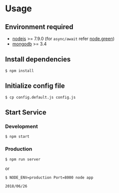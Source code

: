 # Usage

## Environment required

- [nodejs](https://nodejs.org/) >= 7.9.0   (for ``async/await`` refer [node.green](http://node.green/))
- [mongodb](https://www.mongodb.org/) >= 3.4


## Install dependencies

````
$ npm install
````

## Initialize config file

````
$ cp config.default.js config.js
````

## Start Service

### Development

````
$ npm start
````

### Production

````
$ npm run server
````

or

````
$ NODE_ENV=production Port=8000 node app

2018/06/26
